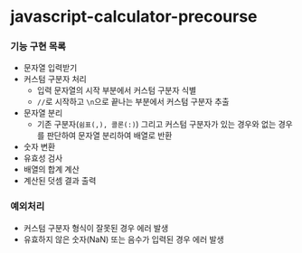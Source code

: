 # javascript-calculator-precourse

### 기능 구현 목록

- 문자열 입력받기
- 커스텀 구분자 처리
  - 입력 문자열의 시작 부분에서 커스텀 구분자 식별
  - `//`로 시작하고 `\n`으로 끝나는 부분에서 커스텀 구분자 추출
- 문자열 분리
  - 기존 구분자(`쉼표(,), 콜론(:)`) 그리고 커스텀 구분자가 있는 경우와 없는 경우를 판단하여 문자열 분리하여 배열로 반환
- 숫자 변환
- 유효성 검사
- 배열의 합계 계산
- 계산된 덧셈 결과 출력

### 예외처리

- 커스텀 구분자 형식이 잘못된 경우 에러 발생
- 유효하지 않은 숫자(NaN) 또는 음수가 입력된 경우 에러 발생
